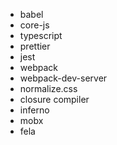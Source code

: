 * babel
* core-js
* typescript
* prettier
* jest
* webpack
* webpack-dev-server
* normalize.css
* closure compiler
* inferno
* mobx
* fela
